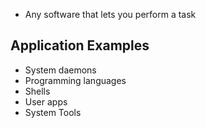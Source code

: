 

- Any software that lets you perform a task

## Application Examples
- System daemons
- Programming languages
- Shells
- User apps
- System Tools